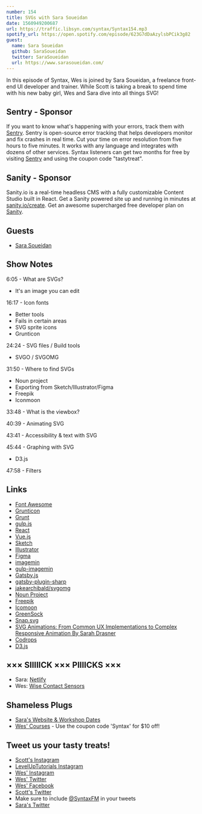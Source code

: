 ```yaml
---
number: 154
title: SVGs with Sara Soueidan
date: 1560949200687
url: https://traffic.libsyn.com/syntax/Syntax154.mp3
spotify_url: https://open.spotify.com/episode/623G7dDaAzylsbPCik3g82
guest:
  name: Sara Soueidan
  github: SaraSoueidan
  twitter: SaraSoueidan
  url: https://www.sarasoueidan.com/
---
```


In this episode of Syntax, Wes is joined by Sara Soueidan, a freelance front-end UI developer and trainer. While Scott is taking a break to spend time with his new baby girl, Wes and Sara dive into all things SVG!  

## Sentry - Sponsor

If you want to know what's happening with your errors, track them with [Sentry](https://sentry.io/). Sentry is open-source error tracking that helps developers monitor and fix crashes in real time. Cut your time on error resolution from five hours to five minutes. It works with any language and integrates with dozens of other services. Syntax listeners can get two months for free by visiting [Sentry](https://sentry.io/) and using the coupon code "tastytreat".

## Sanity - Sponsor

Sanity.io is a real-time headless CMS with a fully customizable Content Studio built in React. Get a Sanity powered site up and running in minutes at [sanity.io/create](https://www.sanity.io/create). Get an awesome supercharged free developer plan on [Sanity](https://www.sanity.io/syntax).

## Guests

* [Sara Soueidan](https://twitter.com/SaraSoueidan)

## Show Notes

6:05 - What are SVGs?

* It's an image you can edit

16:17 - Icon fonts

* Better tools
* Fails in certain areas 
* SVG sprite icons 
* Grunticon

24:24 - SVG files / Build tools

* SVGO / SVGOMG

31:50 - Where to find SVGs

* Noun project
* Exporting from Sketch/Illustrator/Figma
* Freepik
* Iconmoon

33:48 - What is the viewbox? 

40:39 - Animating SVG

43:41 - Accessibility & text with SVG

45:44 - Graphing with SVG

* D3.js

47:58 - Filters

## Links
* [Font Awesome](https://fontawesome.com/)
* [Grunticon](http://www.grunticon.com/)
* [Grunt](https://gruntjs.com/)
* [gulp.js](https://gulpjs.com/)
* [React](https://reactjs.org/)
* [Vue.js](https://vuejs.org/index.html)
* [Sketch](https://www.sketch.com/)
* [Illustrator](https://www.adobe.com/products/illustrator.html)
* [Figma](https://www.figma.com/)
* [imagemin](https://github.com/imagemin/imagemin)
* [gulp-imagemin](https://www.npmjs.com/package/gulp-imagemin)
* [Gatsby.js](https://www.gatsbyjs.org/)
* [gatsby-plugin-sharp](https://www.gatsbyjs.org/packages/gatsby-plugin-sharp/)
* [jakearchibald/svgomg](https://github.com/jakearchibald/svgomg)
* [Noun Project](https://thenounproject.com/)
* [Freepik](https://www.freepik.com/)
* [Icomoon](https://icomoon.io/)
* [GreenSock](https://greensock.com/)
* [Snap.svg](http://snapsvg.io/)
* [SVG Animations: From Common UX Implementations to Complex Responsive Animation By Sarah Drasner](https://www.amazon.com/SVG-Animations-Implementations-Responsive-Animation-ebook/dp/B06XPVW2PP)
* [Codrops](https://tympanus.net/codrops/)
* [D3.js](https://d3js.org/)

## ××× SIIIIICK ××× PIIIICKS ×××
* Sara: [Netlify](https://www.netlify.com/)
* Wes: [Wise Contact Sensors](https://wisehomesolutions.com/products/door-window-sensor/)

## Shameless Plugs
* [Sara's Website & Workshop Dates](https://www.sarasoueidan.com/)
* [Wes' Courses](https://wesbos.com/courses) - Use the coupon code 'Syntax' for $10 off!

## Tweet us your tasty treats!
* [Scott's Instagram](https://www.instagram.com/stolinski/)
* [LevelUpTutorials Instagram](https://www.instagram.com/LevelUpTutorials/)
* [Wes' Instagram](https://www.instagram.com/wesbos/)
* [Wes' Twitter](https://twitter.com/wesbos)
* [Wes' Facebook](https://www.facebook.com/wesbos.developer)
* [Scott's Twitter](https://twitter.com/stolinski)
* Make sure to include [@SyntaxFM](https://twitter.com/SyntaxFM) in your tweets
* [Sara's Twitter](https://twitter.com/SaraSoueidan)
